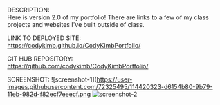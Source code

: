 DESCRIPTION:  
Here is version 2.0 of my portfolio! There are links to a few of my class projects and websites I've built outside of class. 

LINK TO DEPLOYED SITE:    
https://codykimb.github.io/CodyKimbPortfolio/

GIT HUB REPOSITORY:  
https://github.com/codykimb/CodyKimbPortfolio/

SCREENSHOT:
![screenshot-1](https://user-images.githubusercontent.com/72325495/114420323-d6154b80-9b79-11eb-982d-f82ecf7eeecf.png
![screenshot-2](https://user-images.githubusercontent.com/72325495/114420421-ed543900-9b79-11eb-8e63-44556a31bdb1.png)